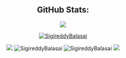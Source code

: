 <h2 align="center">GitHub Stats:</h3>
<div align="center">
<img src="https://skillicons.dev/icons?i=arduino,c,cpp,css,discord,bots,flask,git,github,java,linkedin,linux,md,mysql,powershell,py,raspberrypi,sqlite,selenium&perline=6" />
<p align="center"> <a href="https://github.com/ryo-ma/github-profile-trophy"><img src="https://github-profile-trophy.vercel.app/?username=SigireddyBalasai" alt="SigireddyBalasai" /></a> </p>
<img src="https://raw.githubusercontent.com/SigireddyBalasai/SigireddyBalasai/output/github-contribution-grid-snake-dark.svg#gh-dark-mode-only" />
<img src="https://github-readme-stats.vercel.app/api/top-langs?username=SigireddyBalasai&layout=compact&include_all_commits=true&count_private=true&show_icons=true&line_height=20&title_color=7A7ADB&icon_color=2234AE&text_color=D3D3D3&bg_color=0,000000,130F40" alt="SigireddyBalasai" />

<img src="https://github-readme-stats.vercel.app/api?username=SigireddyBalasai&show_icons=true&line_height=20&title_color=7A7ADB&icon_color=2234AE&text_color=D3D3D3&bg_color=0,000000,130F40&include_all_commits=true&count_private=true" alt="SigireddyBalasai" />

<img src="https://github-readme-streak-stats.herokuapp.com/?user=SigireddyBalasai&border=D3D3D3&sideNums=7A7ADB&background=130F40&stroke=6842DB&currStreakNum=7A7ADB&ring=5B3CDD&fire=D3D351&currStreakLabel=D3D3D3&sideLabels=D3D3D3&dates=A3A3A3" />

<!-- <a href="https://github.com/ashutosh00710/github-readme-activity-graph"><img alt="Ankit's Activity Graph" src="https://activity-graph.herokuapp.com/graph?username=SigireddyBalasai&bg_color=130F40&color=7a7adb&line=2234ae&point=FFFFFF" /></a> -->

</div>

